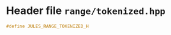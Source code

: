 ---
---

# Header file `range/tokenized.hpp`<a id="range/tokenized.hpp"></a>

``` cpp
#define JULES_RANGE_TOKENIZED_H
```
